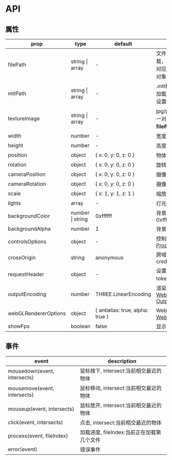 # API

## 属性

| prop                 | type             | default                          | description                                                                                                                       |
| -------------------- | ---------------- | -------------------------------- | --------------------------------------------------------------------------------------------------------------------------------- |
| filePath             | string \| array  | -                                | 文件路径，支持多个文件一起加载，注意：如果有每一个文件都对应一个材质，则也需要将材质对象**mtlPath**设置为对应的数组               |
| mtlPath              | string \| array  | -                                | .mtl材质路径，支持多个材质一起加载，设置此参数为数组，必须设置**filePath**为数组                                                  |
| textureImage         | string \| array  | -                                | jpg/png纹理加载，与**filePath**一一对应，为数组时，必须设置**filePath**为数组                                                     |
| width                | number           | -                                | 宽度                                                                                                                              |
| height               | number           | -                                | 高度                                                                                                                              |
| position             | object           | { x: 0, y: 0, z: 0 }             | 物体位置                                                                                                                          |
| rotation             | object           | { x: 0, y: 0, z: 0 }             | 旋转                                                                                                                              |
| cameraPosition       | object           | { x: 0, y: 0, z: 0 }             | 摄像机位置                                                                                                                        |
| cameraRotation       | object           | { x: 0, y: 0, z: 0 }             | 摄像机旋转                                                                                                                        |
| scale                | object           | { x: 1, y: 1, z: 1 }             | 缩放                                                                                                                              |
| lights               | array            | -                                | 灯光                                                                                                                              |
| backgroundColor      | number \| string | 0xffffff                         | 背景颜色0xffffff/#f00/rgb(255,255,255)                                                                                            |
| backgroundAlpha      | number           | 1                                | 背景透明度(范围0-1)                                                                                                               |
| controlsOptions      | object           | -                                | 控制参数[OrbitControls Properties](https://threejs.org/docs/#examples/en/controls/OrbitControls)                                  |
| crossOrigin          | string           | anonymous                        | 跨域配置anonymous/use-credentials                                                                                                 |
| requestHeader        | object           | -                                | 设置请求{ 'Authorization: Bearer token' }头                                                                                       |
| outputEncoding       | number           | THREE.LinearEncoding             | 渲染器的输出编码[WebGLRenderer OutputEncoding](https://threejs.org/docs/index.html#api/en/renderers/WebGLRenderer.outputEncoding) |
| webGLRendererOptions | object           | { antialias: true, alpha: true } | WebGLRenderer可选参数[WebGLRenderer Parameters](https://threejs.org/docs/index.html#api/zh/renderers/WebGLRenderer)               |
| showFps              | boolean          | false                            | 显示FPS等信息                                                                                                                     |

## 事件

| event                        | description                                |
| ---------------------------- | ------------------------------------------ |
| mousedown(event, intersects) | 鼠标按下, intersect:当前相交最近的物体     |
| mousemove(event, intersects) | 鼠标移动, intersect:当前相交最近的物体     |
| mouseup(event, intersects)   | 鼠标放开, intersect:当前相交最近的物体     |
| click(event, intersects)     | 点击, intersect:当前相交最近的物体         |
| process(event, fileIndex)    | 加载进度, fileIndex:当前正在加载第几个文件 |
| error(event)                 | 错误事件                                   |
